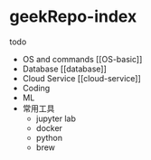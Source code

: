 # geekRepo-index

todo

- OS and commands [[OS-basic]]
- Database [[database]]
- Cloud Service [[cloud-service]]
- Coding
- ML
- 常用工具
  - jupyter lab
  - docker
  - python
  - brew
